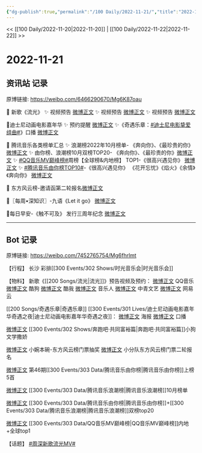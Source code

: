 ```yaml
---
{"dg-publish":true,"permalink":"/100 Daily/2022-11-21/","title":"2022-11-21","created":"2022-11-24T03:40:09.000+08:00","updated":"2023-04-11T14:46:32.000+08:00"}
---
```



<< [[100 Daily/2022-11-20\|2022-11-20]] | [[100 Daily/2022-11-22\|2022-11-22]] >>

# 2022-11-21

## 资讯站 记录

原博链接: https://weibo.com/6466290670/Mg6K87oau

🌟 新歌《流光》
✨ 视频预告 [微博正文](https://m.weibo.cn/6466290670/4838237221424827)
✨ 视频预告 [微博正文](https://m.weibo.cn/6466290670/4838261888126636)
✨ 视频预告 [微博正文](https://m.weibo.cn/6466290670/4838281139454205)

🌟迪士尼动画电影嘉年华
✨ 预约提醒 [微博正文](https://m.weibo.cn/6466290670/4838221638534608)
✨《奇遇乐章：[#迪士尼电影挚爱组曲#](https://s.weibo.com/weibo?q=%23%E8%BF%AA%E5%A3%AB%E5%B0%BC%E7%94%B5%E5%BD%B1%E6%8C%9A%E7%88%B1%E7%BB%84%E6%9B%B2%23)》口播
[微博正文](https://m.weibo.cn/6466290670/4838222079198362)

🌟 腾讯音乐各类榜单汇总
✨ 浪潮榜2022年10月榜单-
《奔向你》、《最珍贵的你》[微博正文](https://m.weibo.cn/6466290670/4838232531408506)
✨ 由你榜、浪潮榜10月双榜TOP20-
《奔向你》、《最珍贵的你》[微博正文](https://m.weibo.cn/6466290670/4838262277934760)
✨ [#QQ音乐MV巅峰榜#](https://s.weibo.com/weibo?q=%23QQ%E9%9F%B3%E4%B9%90MV%E5%B7%85%E5%B3%B0%E6%A6%9C%23)周榜【全球榜&内地榜】
TOP1-《很高兴遇见你》 [微博正文](https://m.weibo.cn/6466290670/4838277776151040)
✨ [#腾讯音乐由你榜TOP10#](https://s.weibo.com/weibo?q=%23%E8%85%BE%E8%AE%AF%E9%9F%B3%E4%B9%90%E7%94%B1%E4%BD%A0%E6%A6%9CTOP10%23)-《很高兴遇见你》
《花开忘忧》《焰火》《余情》《奔向你》 [微博正文](https://m.weibo.cn/6466290670/4838232677944483)

🌟 东方风云榜-邀请函第二轮报名[微博正文](https://m.weibo.cn/6466290670/4838244011216416)

🌟〖每周•深知识〗-九语《Let it go》
[微博正文](https://m.weibo.cn/6466290670/4838243391245020)

🌟每日早安-《触不可及》 发行三周年纪念
[微博正文](https://m.weibo.cn/6466290670/4838165074150211)

---
## Bot 记录

原博链接: https://weibo.com/7452765754/Mg6fhrlmt

【行程】
长沙 彩排[[300 Events/302 Shows/时光音乐会\|时光音乐会]]

【物料】
新歌《[[200 Songs/流光\|流光]]》预告视频及预约：
[微博正文](https://m.weibo.cn/2169129705/4838262788590098) QQ音乐
[微博正文](https://m.weibo.cn/1665103091/4838262302049214) 酷狗
[微博正文](https://m.weibo.cn/1738434147/4838260188124539) 酷我
[微博正文](https://m.weibo.cn/1852855013/4838212461150938) 音乐人
[微博正文](https://m.weibo.cn/7736504591/4838275377005904) 中青文艺
[微博正文](https://m.weibo.cn/1721030997/4838256099729067) 网易云

[[200 Songs/奇遇乐章\|奇遇乐章]]
[[300 Events/301 Lives/迪士尼动画电影嘉年华奇遇之夜\|迪士尼动画电影嘉年华奇遇之夜]]：
[微博正文](https://m.weibo.cn/1642553272/4838220007211747) 海报
[微博正文](https://m.weibo.cn/1642553272/4838221261046087) 口播

[微博正文](https://m.weibo.cn/1878335471/4838220007738115) [[300 Events/302 Shows/奔跑吧·共同富裕篇\|奔跑吧·共同富裕篇]]小狗文学撒娇

[微博正文](https://m.weibo.cn/3953405721/4838019820948344) 小婉本碗-东方风云榜门票抽奖
[微博正文](https://m.weibo.cn/5516625428/4838203788365196) 小分队东方风云榜门票二轮报名

[微博正文](https://m.weibo.cn/6733257358/4838212516184454) 第46期[[300 Events/303 Data/腾讯音乐由你榜\|腾讯音乐由你榜]]上榜5首

[微博正文](https://m.weibo.cn/7530784115/4838204908511015) [[300 Events/303 Data/腾讯音乐浪潮榜\|腾讯音乐浪潮榜]]10月榜单

[微博正文](https://m.weibo.cn/6573096128/4838257760931382) [[300 Events/303 Data/腾讯音乐由你榜\|腾讯音乐由你榜]]+[[300 Events/303 Data/腾讯音乐浪潮榜\|腾讯音乐浪潮榜]]双榜top20

[微博正文](https://m.weibo.cn/2169129705/4838266559792992) [[300 Events/303 Data/QQ音乐MV巅峰榜\|QQ音乐MV巅峰榜]]内地+全球top1

【话题】
[#周深新歌流光MV#](https://s.weibo.com/weibo?q=%23%E5%91%A8%E6%B7%B1%E6%96%B0%E6%AD%8C%E6%B5%81%E5%85%89MV%23)
